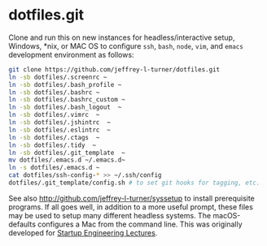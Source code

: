 dotfiles.git
============
Clone and run this on  new instances for headless/interactive setup, Windows, *nix, or MAC OS to
configure `ssh`, `bash`, `node`, `vim`, and `emacs` development environment as follows:

```sh
git clone https://github.com/jeffrey-l-turner/dotfiles.git
ln -sb dotfiles/.screenrc ~
ln -sb dotfiles/.bash_profile ~
ln -sb dotfiles/.bashrc ~
ln -sb dotfiles/.bashrc_custom ~
ln -sb dotfiles/.bash_logout  ~
ln -sb dotfiles/.vimrc  ~
ln -sb dotfiles/.jshintrc  ~
ln -sb dotfiles/.eslintrc  ~
ln -sb dotfiles/.ctags  ~
ln -sb dotfiles/.tidy  ~
ln -sb dotfiles/.git_template  ~
mv dotfiles/.emacs.d ~/.emacs.d~
ln -s dotfiles/.emacs.d ~
cat dotfiles/ssh-config-* >> ~/.ssh/config
dotfiles/.git_template/config.sh # to set git hooks for tagging, etc.
```

See also http://github.com/jeffrey-l-turner/syssetup to install prerequisite programs. If all goes well, in addition to a more useful prompt, these files may
be used to setup many different headless systems. The macOS-defaults configures a Mac from the command line.  This was originally developed for [Startup Engineering Lectures](https://class.coursera.org/).
